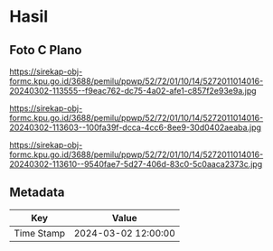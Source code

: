 # Hasil

## Foto C Plano

https://sirekap-obj-formc.kpu.go.id/3688/pemilu/ppwp/52/72/01/10/14/5272011014016-20240302-113555--f9eac762-dc75-4a02-afe1-c857f2e93e9a.jpg

https://sirekap-obj-formc.kpu.go.id/3688/pemilu/ppwp/52/72/01/10/14/5272011014016-20240302-113603--100fa39f-dcca-4cc6-8ee9-30d0402aeaba.jpg

https://sirekap-obj-formc.kpu.go.id/3688/pemilu/ppwp/52/72/01/10/14/5272011014016-20240302-113610--9540fae7-5d27-406d-83c0-5c0aaca2373c.jpg


## Metadata

| Key        | Value               |
| ---------- | ------------------- |
| Time Stamp | 2024-03-02 12:00:00 |




